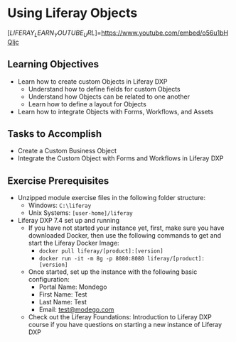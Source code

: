 # Using Liferay Objects

[$LIFERAY_LEARN_YOUTUBE_URL$]=https://www.youtube.com/embed/o56u1bHQIjc 

## Learning Objectives

* Learn how to create custom Objects in Liferay DXP
	* Understand how to define fields for custom Objects
	* Understand how Objects can be related to one another
	* Learn how to define a layout for Objects
* Learn how to integrate Objects with Forms, Workflows, and Assets
	
## Tasks to Accomplish 

* Create a Custom Business Object
* Integrate the Custom Object with Forms and Workflows in Liferay DXP

## Exercise Prerequisites

* Unzipped module exercise files in the following folder structure:
	- Windows: `C:\liferay`
	- Unix Systems: `[user-home]/liferay`
* Liferay DXP 7.4 set up and running
    - If you have not started your instance yet, first, make sure you have downloaded Docker, then use the following commands to get and start the Liferay Docker Image: 
        * `docker pull liferay/[product]:[version]`
        * `docker run -it -m 8g -p 8080:8080 liferay/[product]:[version]`
    - Once started, set up the instance with the following basic configuration:
        * Portal Name: Mondego
        * First Name: Test
        * Last Name: Test
        * Email: test@modego.com
    - Check out the Liferay Foundations: Introduction to Liferay DXP course if you have questions on starting a new instance of Liferay DXP